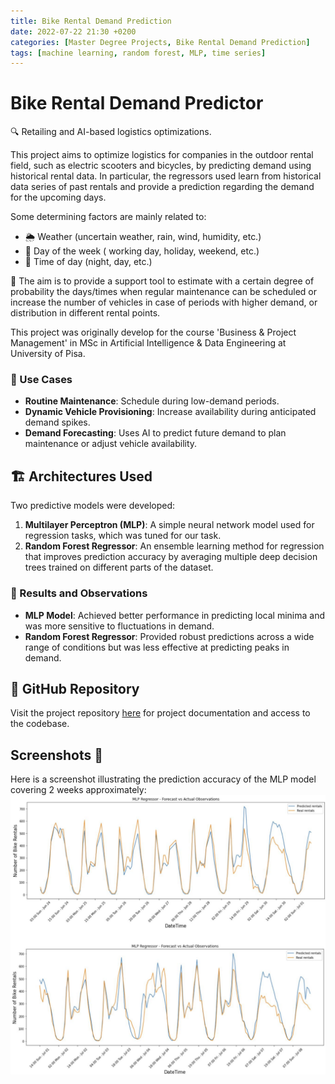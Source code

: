 ```yaml
---
title: Bike Rental Demand Prediction
date: 2022-07-22 21:30 +0200
categories: [Master Degree Projects, Bike Rental Demand Prediction]
tags: [machine learning, random forest, MLP, time series]
---
```

# Bike Rental Demand Predictor

🔍 Retailing and AI-based logistics optimizations.

This project aims to optimize logistics for companies in the outdoor rental field, such as electric scooters and bicycles, by predicting demand using historical rental data. 
In particular, the regressors used learn from historical data series of past rentals and provide a prediction regarding the demand for the upcoming days. 

Some determining factors are mainly related to:

* 🌦️ Weather (uncertain weather, rain, wind, humidity, etc.)
* 📅 Day of the week ( working day, holiday, weekend, etc.)
* 🌙 Time of day (night, day, etc.)


🎯 The aim is to provide a support tool to estimate with a certain degree of probability the days/times when regular maintenance can be scheduled or increase the number of vehicles in case of periods with higher demand, or distribution in different rental points.

This project was originally develop for the course 'Business & Project Management' in MSc in Artificial Intelligence & Data Engineering at University of Pisa.

### 🔄 Use Cases
- **Routine Maintenance**: Schedule during low-demand periods.
- **Dynamic Vehicle Provisioning**: Increase availability during anticipated demand spikes.
- **Demand Forecasting**: Uses AI to predict future demand to plan maintenance or adjust vehicle availability.

## 🏗️ Architectures Used
Two predictive models were developed:
1. **Multilayer Perceptron (MLP)**: A simple neural network model used for regression tasks, which was tuned for our task.
2. **Random Forest Regressor**: An ensemble learning method for regression that improves prediction accuracy by averaging multiple deep decision trees trained on different parts of the dataset.

### 🎯 Results and Observations
- **MLP Model**: Achieved better performance in predicting local minima and was more sensitive to fluctuations in demand.
- **Random Forest Regressor**: Provided robust predictions across a wide range of conditions but was less effective at predicting peaks in demand.

## 🔗 GitHub Repository
Visit the project repository [here](https://github.com/enricollen/bike-rental-demand-prediction) for project documentation and access to the codebase.

## Screenshots 📸
Here is a screenshot illustrating the prediction accuracy of the MLP model covering 2 weeks approximately:
![Screenshot 1](assets/img/posts/bike_rental_prediction/predictions.jpg)
